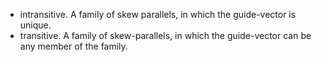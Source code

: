 - intransitive. A family of skew parallels, in which the guide-vector is unique. 
- transitive. A family of skew-parallels, in which the guide-vector can be any member of the family.